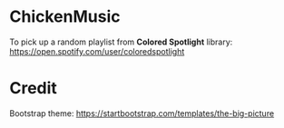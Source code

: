 # ChickenMusic
To pick up a random playlist from **Colored Spotlight** library: https://open.spotify.com/user/coloredspotlight


# Credit
Bootstrap theme: https://startbootstrap.com/templates/the-big-picture
